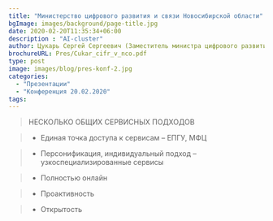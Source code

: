 ```yaml
---
title: "Министерство цифрового развития и связи Новосибирской области"
bgImage: images/background/page-title.jpg
date: 2020-02-20T11:35:34+06:00
description : "AI-cluster"
author: Цукарь Сергей Сергеевич (Заместитель министра цифрового развития и связи Новосибирской области)
brochureURL: Pres/Cukar_cifr_v_nco.pdf
type: post
image: images/blog/pres-konf-2.jpg
categories: 
  - "Презентации"
  - "Конференция 20.02.2020"
tags:
---
```


> НЕСКОЛЬКО ОБЩИХ СЕРВИСНЫХ ПОДХОДОВ

>- Единая точка доступа к сервисам – ЕПГУ, МФЦ
   
>- Персонификация, индивидуальный подход – узкоспециализированные сервисы
   
>- Полностью онлайн
   
>- Проактивность
   
>- Открытость